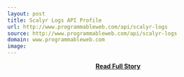 ```yaml
---
layout: post
title: Scalyr Logs API Profile
url: http://www.programmableweb.com/api/scalyr-logs
source: http://www.programmableweb.com/api/scalyr-logs
domain: www.programmableweb.com
image: 
---
```


<p></p>
<center><p><a href="http://www.programmableweb.com/api/scalyr-logs" style='padding:25px; font-sze:18px; font-weight: bold;'>Read Full Story</a></p></center>
